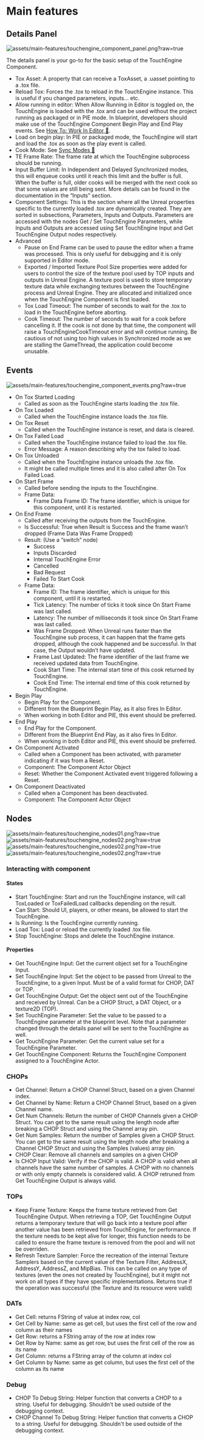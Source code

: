# Main features

## Details Panel
![assets/main-features/touchengine_component_panel.png?raw=true](assets/main-features/touchengine_component_panel.png?raw=true)

The details panel is your go-to for the basic setup of the TouchEngine Component.

* Tox Asset: A property that can receive a ToxAsset, a .uasset pointing to a .tox file.
* Reload Tox: Forces the .tox to reload in the TouchEngine instance. This is useful if you changed parameters, inputs... etc.
* Allow running in editor: When Allow Running in Editor is toggled on, the TouchEngine is loaded with the .tox and can be used without the project running as packaged or in PIE mode. In blueprint, developers should make use of the TouchEngine Component Begin Play and End Play events. See [How To: Work In Editor 🔗](how-tos/work-in-editor.md).
* Load on begin play: In PIE or packaged mode, the TouchEngine will start and load the .tox as soon as the play event is called.
* Cook Mode: See [Sync Modes 🔗](sync-modes.md)
* TE Frame Rate: The frame rate at which the TouchEngine subprocess should be running.
* Input Buffer Limit: In Independent and Delayed Synchronized modes, this will enqueue cooks until it reach this limit and the buffer is full. When the buffer is full, older cooks will be merged with the next cook so that some values are still being sent. More details can be found in the documentation in the “Inputs” section.
* Component Settings: This is the section where all the Unreal properties specific to the currently loaded .tox are dynamically created. They are sorted in subsections, Parameters, Inputs and Outputs. Parameters are accessed with the nodes Get / Set TouchEngine Parameters, while Inputs and Outputs are accessed using Set TouchEngine Input and Get TouchEngine Output nodes respectively.
* Advanced
    * Pause on End Frame can be used to pause the editor when a frame was processed. This is only useful for debugging and it is only supported in Editor mode.
    * Exported / Imported Texture Pool Size properties were added for users to control the size of the texture pool used by TOP inputs and outputs in Unreal Engine. A texture pool is used to store temporary texture data while exchanging textures between the TouchEngine process and Unreal Engine. They are allocated and initialized once when the TouchEngine Component is first loaded.
    * Tox Load Timeout: The number of seconds to wait for the .tox to load in the TouchEngine before aborting.
    * Cook Timeout: The number of seconds to wait for a cook before cancelling it. If the cook is not done by that time, the component will raise a TouchEngineCookTimeout error and will continue running. Be cautious of not using too high values in Synchronized mode as we are stalling the GameThread, the application could become unusable.

## Events
![assets/main-features/touchengine_component_events.png?raw=true](assets/main-features/touchengine_component_events.png?raw=true)

- On Tox Started Loading
    - Called as soon as the TouchEngine starts loading the .tox file.
- On Tox Loaded
    - Called when the TouchEngine instance loads the .tox file. 
- On Tox Reset
    - Called when the TouchEngine instance is reset, and data is cleared.
- On Tox Failed Load
    - Called when the TouchEngine instance failed to load the .tox file.    
    - Error Message: A reason describing why the tox failed to load.
- On Tox Unloaded
    - Called when the TouchEngine instance unloads the .tox file.
    - It might be called multiple times and it is also called after On Tox Failed Load.
- On Start Frame
    - Called before sending the inputs to the TouchEngine.    
    - Frame Data: 
        * Frame Data Frame ID: The frame identifier, which is unique for this component, until it is restarted.
- On End Frame
    - Called after receiving the outputs from the TouchEngine.
    - Is Successful: True when Result is Success and the frame wasn’t dropped (Frame Data Was Frame Dropped)
    - Result: (Use a “switch” node)
        - Success
        - Inputs Discarded
        - Internal TouchEngine Error
        - Cancelled
        - Bad Request
        - Failed To Start Cook    
    - Frame Data: 
        - Frame ID: The frame identifier, which is unique for this component, until it is restarted.
        - Tick Latency: The number of ticks it took since On Start Frame was last called.
        - Latency: The number of milliseconds it took since On Start Frame was last called.
        - Was Frame Dropped: When Unreal runs faster than the TouchEngine sub process, it can happen that the frame gets dropped, although the cook happened and be successful. In that case, the Output wouldn’t have updated.
        - Frame Last Updated: The frame identifier of the last frame we received updated data from TouchEngine.
        - Cook Start Time: The internal start time of this cook returned by TouchEngine.
        - Cook End Time: The internal end time of this cook returned by TouchEngine.
- Begin Play
    - Begin Play for the Component.
    - Different from the Blueprint Begin Play, as it also fires In Editor.
    - When working in both Editor and PIE, this event should be preferred.
- End Play
    - End Play for the Component.
    - Different from the Blueprint End Play, as it also fires In Editor.
    - When working in both Editor and PIE, this event should be preferred.
- On Component Activated
    - Called when a Component has been activated, with parameter indicating if it was from a Reset.
    - Component: The Component Actor Object
    - Reset: Whether the Component Activated event triggered following a Reset.
- On Component Deactivated
    - Called when a Component has been deactivated.
    - Component: The Component Actor Object

## Nodes
![assets/main-features/touchengine_nodes01.png?raw=true](assets/main-features/touchengine_nodes01.png?raw=true)
![assets/main-features/touchengine_nodes02.png?raw=true](assets/main-features/touchengine_nodes02.png?raw=true)
![assets/main-features/touchengine_nodes02.png?raw=true](assets/main-features/touchengine_nodes03.png?raw=true)
![assets/main-features/touchengine_nodes02.png?raw=true](assets/main-features/touchengine_nodes04.png?raw=true)

### Interacting with component
#### States
- Start TouchEngine: Start and run the TouchEngine instance, will call ToxLoaded or ToxFailedLoad callbacks depending on the result.
- Can Start: Should UI, players, or other means, be allowed to start the TouchEngine.
- Is Running: Is the TouchEngine currently running.
- Load Tox: Load or reload the currently loaded .tox file.
- Stop TouchEngine: Stops and delete the TouchEngine instance.
#### Properties
- Get TouchEngine Input: Get the current object set for a TouchEngine Input.
- Set TouchEngine Input: Set the object to be passed from Unreal to the TouchEngine, to a given Input. Must be of a valid format for CHOP, DAT or TOP.
- Get TouchEngine Output: Get the object sent out of the TouchEngine and received by Unreal. Can be a CHOP Struct, a DAT Object, or a texture2D (TOP).
- Set TouchEngine Parameter: Set the value to be passed to a TouchEngine parameter at the blueprint level. Note that a parameter changed through the details panel will be sent to the TouchEngine as well.
- Get TouchEngine Parameter: Get the current value set for a TouchEngine Parameter.
- Get TouchEngine Component: Returns the TouchEngine Component assigned to a TouchEngine Actor.
### CHOPs
- Get Channel: Return a CHOP Channel Struct, based on a given Channel index.
- Get Channel by Name: Return a CHOP Channel Struct, based on a given Channel name.
- Get Num Channels: Return the number of CHOP Channels given a CHOP Struct. You can get to the same result using the length node after breaking a CHOP Struct and using the Channel array pin.
- Get Num Samples: Return the number of Samples given a CHOP Struct. You can get to the same result using the length node after breaking a Channel CHOP Struct and using the Samples (values) array pin.
- CHOP Clear: Remove all channels and samples on a given CHOP
- Is CHOP Input Valid: Verify if the CHOP is valid. A CHOP is valid when all channels have the same number of samples. A CHOP with no channels or with only empty channels is considered valid. A CHOP retruned from Get TouchEngine Output is always valid.
### TOPs
- Keep Frame Texture: Keeps the frame texture retrieved from Get TouchEngine Output. When retrieving a TOP, Get TouchEngine Output returns a temporary texture that will go back into a texture pool after another value has been retrieved from TouchEngine, for performance. If the texture needs to be kept alive for longer, this function needs to be called to ensure the frame texture is removed from the pool and will not be overriden.
- Refresh Texture Sampler: Force the recreation of the internal Texture Samplers based on the current value of the Texture Filter, AddressX, AddressY, AddressZ, and MipBias. This can be called on any type of textures (even the ones not created by TouchEngine), but it might not work on all types if they have specific implementations. Returns true if the operation was successful (the Texture and its resource were valid)
### DATs
- Get Cell: returns FString of value at index row, col
- Get Cell by Name: same as get cell, but uses the first cell of the row and column as their names
- Get Row: returns a FString array of the row at index row
- Get Row by Name: same as get row, but uses the first cell of the row as its name
- Get Column: returns a FString array of the column at index col
- Get Column by Name: same as get column, but uses the first cell of the column as its name
### Debug
- CHOP To Debug String: Helper function that converts a CHOP to a string. Useful for debugging. Shouldn't be used outside of the debugging context.
- CHOP Channel To Debug String: Helper function that converts a CHOP to a string. Useful for debugging. Shouldn't be used outside of the debugging context.

